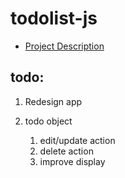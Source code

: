# todolist-js

* [Project Description](https://www.theodinproject.com/lessons/javascript-todo-list)

## todo:
1. Redesign app

1. todo object
    1. edit/update action
    1. delete action
    1. improve display
